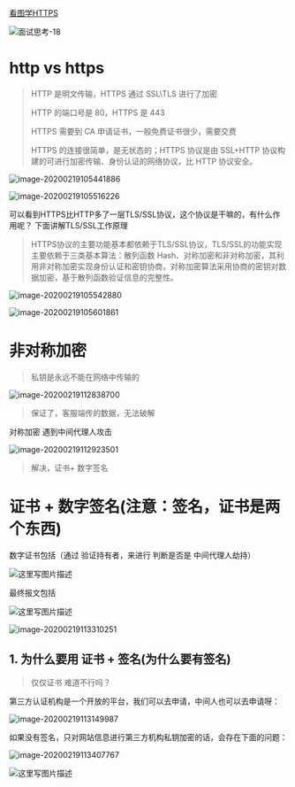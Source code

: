 [看图学HTTPS](https://juejin.im/post/5b0274ac6fb9a07aaa118f49)

![面试思考-18](assets/面试思考-18.jpg)

# http vs https

> HTTP 是明文传输，HTTPS 通过 SSL\TLS 进行了加密
>
> HTTP 的端口号是 80，HTTPS 是 443
>
> HTTPS 需要到 CA 申请证书，一般免费证书很少，需要交费
>
> HTTPS 的连接很简单，是无状态的；HTTPS 协议是由 SSL+HTTP 协议构建的可进行加密传输、身份认证的网络协议，比 HTTP 协议安全。

![image-20200219105441886](assets/image-20200219105441886.png)

![image-20200219105516226](assets/image-20200219105516226.png)

可以看到HTTPS比HTTP多了一层TLS/SSL协议，这个协议是干嘛的，有什么作用呢？ 下面讲解TLS/SSL工作原理

> HTTPS协议的主要功能基本都依赖于TLS/SSL协议，TLS/SSL的功能实现主要依赖于三类基本算法：散列函数 Hash、对称加密和非对称加密，其利用非对称加密实现身份认证和密钥协商，对称加密算法采用协商的密钥对数据加密，基于散列函数验证信息的完整性。

![image-20200219105542880](assets/image-20200219105542880.png)

![image-20200219105601861](assets/image-20200219105601861.png)



# 非对称加密

> 私钥是永远不能在网络中传输的

![image-20200219112838700](assets/image-20200219112838700.png)



> 保证了，客服端传的数据，无法破解

对称加密 遇到中间代理人攻击

![image-20200219112923501](assets/image-20200219112923501.png)

> 解决，证书+ 数字签名

# **证书 + 数字签名**(注意：签名，证书是两个东西)

数字证书包括（通过 验证持有者，来进行 判断是否是 中间代理人劫持）

![这里写图片描述](assets/70-20200324211231653.png)

最终报文包括

![这里写图片描述](assets/70-20200324211315680.png)

![image-20200219113310251](assets/image-20200219113310251.png)

## 1. 为什么要用 证书 + 签名(为什么要有签名)

> 仅仅证书 难道不行吗？

第三方认证机构是一个开放的平台，我们可以去申请，中间人也可以去申请呀：

![image-20200219113149987](assets/image-20200219113149987.png)

如果没有签名，只对网站信息进行第三方机构私钥加密的话，会存在下面的问题：

![image-20200219113407767](assets/image-20200219113407767.png)

![这里写图片描述](assets/70.png)